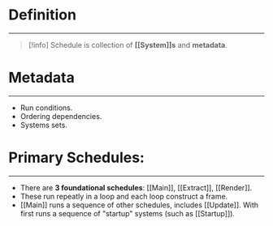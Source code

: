 # Definition
---
> [!info]
> Schedule is collection of **[[System]]s** and **metadata**.

# Metadata
---
- Run conditions.
- Ordering dependencies.
- Systems sets.

# Primary Schedules:
---
- There are **3 foundational schedules**: [[Main]], [[Extract]], [[Render]].
- These run repeatly in a loop and each loop construct a frame.
- [[Main]] runs a sequence of other schedules, includes [[Update]]. With first runs a sequence of "startup" systems (such as [[Startup]]).

